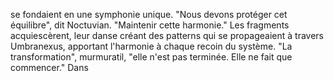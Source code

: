 se fondaient en une symphonie unique. "Nous devons protéger cet équilibre", dit Noctuvian. "Maintenir cette harmonie." Les fragments acquiescèrent, leur danse créant des patterns qui se propageaient à travers Umbranexus, apportant l'harmonie à chaque recoin du système. "La transformation", murmuratil, "elle n'est pas terminée. Elle ne fait que commencer." Dans
